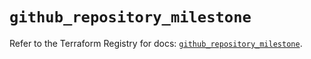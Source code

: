 # `github_repository_milestone`

Refer to the Terraform Registry for docs: [`github_repository_milestone`](https://registry.terraform.io/providers/integrations/github/6.3.1/docs/resources/repository_milestone).
